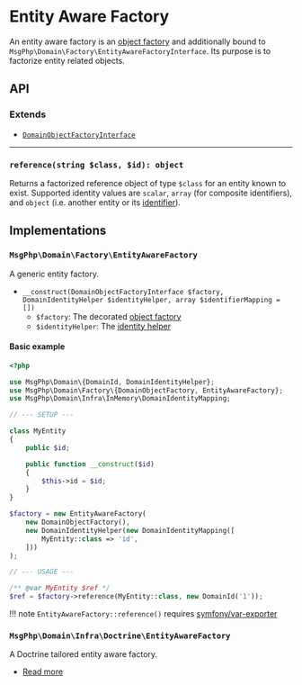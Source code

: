 # Entity Aware Factory

An entity aware factory is an [object factory](object.md) and additionally bound to
`MsgPhp\Domain\Factory\EntityAwareFactoryInterface`. Its purpose is to factorize entity related objects.

## API

### Extends

- [`DomainObjectFactoryInterface`](object.md)

---

### `reference(string $class, $id): object`

Returns a factorized reference object of type `$class` for an entity known to exist. Supported identity values are
`scalar`, `array` (for composite identifiers), and `object` (i.e. another entity or its [identifier](../identifiers.md)). 

## Implementations

### `MsgPhp\Domain\Factory\EntityAwareFactory`

A generic entity factory.

- `__construct(DomainObjectFactoryInterface $factory, DomainIdentityHelper $identityHelper, array $identifierMapping = [])`
    - `$factory`: The decorated [object factory](object.md)
    - `$identityHelper`: The [identity helper](../identity-helper.md)

#### Basic example

```php
<?php

use MsgPhp\Domain\{DomainId, DomainIdentityHelper};
use MsgPhp\Domain\Factory\{DomainObjectFactory, EntityAwareFactory};
use MsgPhp\Domain\Infra\InMemory\DomainIdentityMapping;

// --- SETUP ---

class MyEntity
{
    public $id;

    public function __construct($id)
    {
        $this->id = $id;
    }
}

$factory = new EntityAwareFactory(
    new DomainObjectFactory(),
    new DomainIdentityHelper(new DomainIdentityMapping([
        MyEntity::class => 'id',
    ]))
);

// --- USAGE ---

/** @var MyEntity $ref */
$ref = $factory->reference(MyEntity::class, new DomainId('1'));
```

!!! note
    `EntityAwareFactory::reference()` requires [symfony/var-exporter]

### `MsgPhp\Domain\Infra\Doctrine\EntityAwareFactory`

A Doctrine tailored entity aware factory.

- [Read more](../../infrastructure/doctrine-orm.md#entity-aware-factory)

[symfony/var-exporter]: https://packagist.org/packages/symfony/var-exporter
